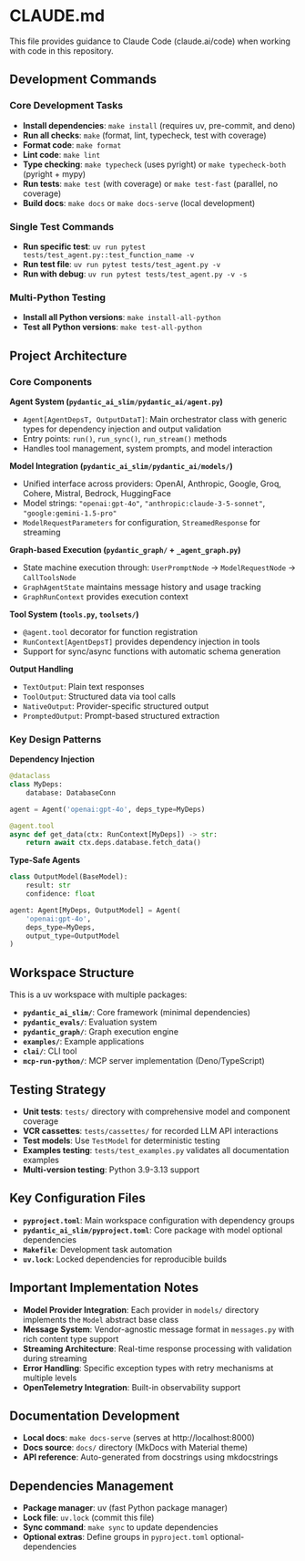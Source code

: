 # CLAUDE.md

This file provides guidance to Claude Code (claude.ai/code) when working with code in this repository.

## Development Commands

### Core Development Tasks
- **Install dependencies**: `make install` (requires uv, pre-commit, and deno)
- **Run all checks**: `make` (format, lint, typecheck, test with coverage)
- **Format code**: `make format`
- **Lint code**: `make lint`
- **Type checking**: `make typecheck` (uses pyright) or `make typecheck-both` (pyright + mypy)
- **Run tests**: `make test` (with coverage) or `make test-fast` (parallel, no coverage)
- **Build docs**: `make docs` or `make docs-serve` (local development)

### Single Test Commands
- **Run specific test**: `uv run pytest tests/test_agent.py::test_function_name -v`
- **Run test file**: `uv run pytest tests/test_agent.py -v`
- **Run with debug**: `uv run pytest tests/test_agent.py -v -s`

### Multi-Python Testing
- **Install all Python versions**: `make install-all-python`
- **Test all Python versions**: `make test-all-python`

## Project Architecture

### Core Components

**Agent System (`pydantic_ai_slim/pydantic_ai/agent.py`)**
- `Agent[AgentDepsT, OutputDataT]`: Main orchestrator class with generic types for dependency injection and output validation
- Entry points: `run()`, `run_sync()`, `run_stream()` methods
- Handles tool management, system prompts, and model interaction

**Model Integration (`pydantic_ai_slim/pydantic_ai/models/`)**
- Unified interface across providers: OpenAI, Anthropic, Google, Groq, Cohere, Mistral, Bedrock, HuggingFace
- Model strings: `"openai:gpt-4o"`, `"anthropic:claude-3-5-sonnet"`, `"google:gemini-1.5-pro"`
- `ModelRequestParameters` for configuration, `StreamedResponse` for streaming

**Graph-based Execution (`pydantic_graph/` + `_agent_graph.py`)**
- State machine execution through: `UserPromptNode` → `ModelRequestNode` → `CallToolsNode`
- `GraphAgentState` maintains message history and usage tracking
- `GraphRunContext` provides execution context

**Tool System (`tools.py`, `toolsets/`)**
- `@agent.tool` decorator for function registration
- `RunContext[AgentDepsT]` provides dependency injection in tools
- Support for sync/async functions with automatic schema generation

**Output Handling**
- `TextOutput`: Plain text responses
- `ToolOutput`: Structured data via tool calls
- `NativeOutput`: Provider-specific structured output
- `PromptedOutput`: Prompt-based structured extraction

### Key Design Patterns

**Dependency Injection**
```python
@dataclass
class MyDeps:
    database: DatabaseConn

agent = Agent('openai:gpt-4o', deps_type=MyDeps)

@agent.tool
async def get_data(ctx: RunContext[MyDeps]) -> str:
    return await ctx.deps.database.fetch_data()
```

**Type-Safe Agents**
```python
class OutputModel(BaseModel):
    result: str
    confidence: float

agent: Agent[MyDeps, OutputModel] = Agent(
    'openai:gpt-4o',
    deps_type=MyDeps,
    output_type=OutputModel
)
```

## Workspace Structure

This is a uv workspace with multiple packages:
- **`pydantic_ai_slim/`**: Core framework (minimal dependencies)
- **`pydantic_evals/`**: Evaluation system
- **`pydantic_graph/`**: Graph execution engine
- **`examples/`**: Example applications
- **`clai/`**: CLI tool
- **`mcp-run-python/`**: MCP server implementation (Deno/TypeScript)

## Testing Strategy

- **Unit tests**: `tests/` directory with comprehensive model and component coverage
- **VCR cassettes**: `tests/cassettes/` for recorded LLM API interactions
- **Test models**: Use `TestModel` for deterministic testing
- **Examples testing**: `tests/test_examples.py` validates all documentation examples
- **Multi-version testing**: Python 3.9-3.13 support

## Key Configuration Files

- **`pyproject.toml`**: Main workspace configuration with dependency groups
- **`pydantic_ai_slim/pyproject.toml`**: Core package with model optional dependencies
- **`Makefile`**: Development task automation
- **`uv.lock`**: Locked dependencies for reproducible builds

## Important Implementation Notes

- **Model Provider Integration**: Each provider in `models/` directory implements the `Model` abstract base class
- **Message System**: Vendor-agnostic message format in `messages.py` with rich content type support
- **Streaming Architecture**: Real-time response processing with validation during streaming
- **Error Handling**: Specific exception types with retry mechanisms at multiple levels
- **OpenTelemetry Integration**: Built-in observability support

## Documentation Development

- **Local docs**: `make docs-serve` (serves at http://localhost:8000)
- **Docs source**: `docs/` directory (MkDocs with Material theme)
- **API reference**: Auto-generated from docstrings using mkdocstrings

## Dependencies Management

- **Package manager**: uv (fast Python package manager)
- **Lock file**: `uv.lock` (commit this file)
- **Sync command**: `make sync` to update dependencies
- **Optional extras**: Define groups in `pyproject.toml` optional-dependencies
